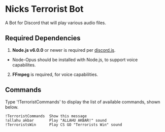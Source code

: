 # Nicks Terrorist Bot

A Bot for Discord that will play various audio files.

## Required Dependencies 

1. **Node.js v6.0.0** or newer is required per [discord.js](https://github.com/hydrabolt/discord.js#installation).
  * Node-Opus should be installed with Node.js, to support voice capabilites.
2. **FFmpeg** is required, for voice capabilities.

## Commands

Type '!TerroristCommands' to display the list of available commands, shown below.

```
!TerroristCommands  Show this message
!allahu akbar       Play "ALLAHU AKBAR!" sound
!TerroristsWin      Play CS GO "Terrorists Win" sound
```
